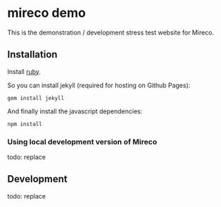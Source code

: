# mireco demo

This is the demonstration / development stress test website for Mireco.

## Installation

Install [ruby](https://www.ruby-lang.org/en/documentation/installation/).

So you can install jekyll (required for hosting on Github Pages):

```
gem install jekyll
```

And finally install the javascript dependencies:

```
npm install
```

### Using local development version of Mireco

todo: replace

## Development

todo: replace
